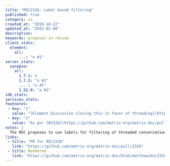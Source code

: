 ```yaml
---
title: "MSC2326: Label based filtering"
published: true
category: ux
created_at: "2019-10-22"
updated_at: "2022-02-08"
description:
keywords: proposal-in-review
client_stats:
  element:
    all:
      ...: "n #1"
server_stats:
  synapse:
    all:
      1.7.1: n
      1.7.2: "a #2"
      ... : "a #2"
      1.52.0: "a #2"
sdk_stats:
services_stats:
footnotes:
 - key: "1"
   value: "[Element Discussion closing this in favor of threading](https://github.com/matrix-org/synapse/issues/11086)"
 - key: "2"
   value: "As per [#2326](https://github.com/matrix-org/matrix-doc/pull/2326) synapse allows filter with `org.matrix.label`"
notes: |
  The MSC proposes to use labels for filtering of threaded conversations. This has not been implemented like that in most clients in favor of MSC2836.
links:
 - title: "PR for MSC2326"
   link: "https://github.com/matrix-org/matrix-doc/pull/2326"
 - title: Rendered
   link: "https://github.com/matrix-org/matrix-doc/blob/matthew/msc2326/proposals/2326-label-based-filtering.md"
---
```

